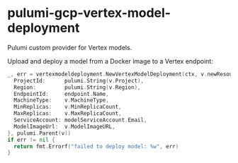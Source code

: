 # pulumi-gcp-vertex-model-deployment

Pulumi custom provider for Vertex models.

Upload and deploy a model from a Docker image to a Vertex endpoint:
```go
_, err = vertexmodeldeployment.NewVertexModelDeployment(ctx, v.newResourceName("vertex-model-deployment", "", 64), &vertexmodeldeployment.VertexModelDeploymentArgs{
  ProjectId:      pulumi.String(v.Project),
  Region:         pulumi.String(v.Region),
  EndpointId:     endpoint.Name,
  MachineType:    v.MachineType,
  MinReplicas:    v.MinReplicaCount,
  MaxReplicas:    v.MaxReplicaCount,
  ServiceAccount: modelServiceAccount.Email,
  ModelImageUrl:  v.ModelImageURL,
}, pulumi.Parent(v))
if err != nil {
  return fmt.Errorf("failed to deploy model: %w", err)
}
```
